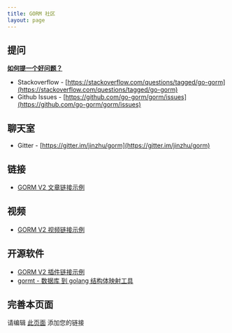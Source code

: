 ```yaml
---
title: GORM 社区
layout: page
---
```


## 提问

**[如何提一个好问题？](https://stackoverflow.com/help/how-to-ask)**

* Stackoverflow - [https://stackoverflow.com/questions/tagged/go-gorm](https://stackoverflow.com/questions/tagged/go-gorm)
* Github Issues - [https://github.com/go-gorm/gorm/issues](https://github.com/go-gorm/gorm/issues)

## 聊天室

* Gitter - [https://gitter.im/jinzhu/gorm](https://gitter.im/jinzhu/gorm)

## 链接

* [GORM V2 文章链接示例](#contribute)

## 视频

* [GORM V2 视频链接示例](#contribute)

## 开源软件

* [GORM V2 插件链接示例](#contribute)
* [gormt - 数据库 到 golang 结构体映射工具](https://github.com/xxjwxc/gormt)

## <span id="contribute">完善本页面</span>

请编辑 [此页面](https://github.com/go-gorm/gorm.io/edit/master/pages/community.md) 添加您的链接

